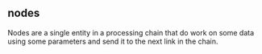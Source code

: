 ## nodes

Nodes are a single entity in a processing chain that do work on some data using some parameters and send it to the next link in the chain.
